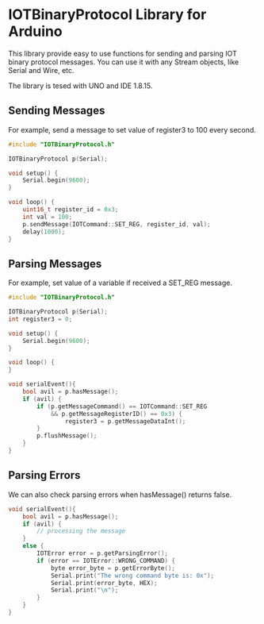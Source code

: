 IOTBinaryProtocol Library for Arduino
=====================================

This library provide easy to use functions for sending and parsing IOT binary protocol messages. You can use it with any Stream objects, like Serial and Wire, etc.

The library is tesed with UNO and IDE 1.8.15.

## Sending Messages

For example, send a message to set value of register3 to 100 every second.

```c++
#include "IOTBinaryProtocol.h"

IOTBinaryProtocol p(Serial);

void setup() {
    Serial.begin(9600);
}

void loop() {
    uint16_t register_id = 0x3;
    int val = 100;
    p.sendMessage(IOTCommand::SET_REG, register_id, val);
    delay(1000);
}
```

## Parsing Messages

For example, set value of a variable if received a SET_REG message.

```c++
#include "IOTBinaryProtocol.h"

IOTBinaryProtocol p(Serial);
int register3 = 0;

void setup() {
    Serial.begin(9600);
}

void loop() {
}

void serialEvent(){
    bool avil = p.hasMessage();
    if (avil) {
        if (p.getMessageCommand() == IOTCommand::SET_REG
            && p.getMessageRegisterID() == 0x3) {
                register3 = p.getMessageDataInt();
        }
        p.flushMessage();
    }
}
```

## Parsing Errors

We can also check parsing errors when hasMessage() returns false.

```c++
void serialEvent(){
    bool avil = p.hasMessage();
    if (avil) {
        // processing the message
    }
    else {
        IOTError error = p.getParsingError();
        if (error == IOTError::WRONG_COMMAND) {
            byte error_byte = p.getErrorByte();
            Serial.print("The wrong command byte is: 0x");
            Serial.print(error_byte, HEX);
            Serial.print("\n");
        }
    }
}

```
